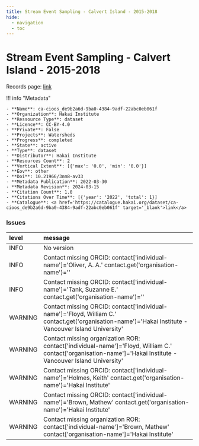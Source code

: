 ```yaml
---
title: Stream Event Sampling - Calvert Island - 2015-2018
hide:
  - navigation
  - toc
---
```


# Stream Event Sampling - Calvert Island - 2015-2018

Records page: <a href='https://catalogue.hakai.org/dataset/ca-cioos_de9b2a6d-9ba0-4384-9adf-22abc0eb061f' target='_blank'>link</a>

<div id='map'></div>

!!! info "Metadata"
    
    - **Name**: ca-cioos_de9b2a6d-9ba0-4384-9adf-22abc0eb061f 
    - **Organization**: Hakai Institute 
    - **Ressource Type**: dataset 
    - **Licence**: CC-BY-4.0 
    - **Private**: False 
    - **Projects**: Watersheds 
    - **Progress**: completed 
    - **State**: active 
    - **Type**: dataset 
    - **Distributor**: Hakai Institute 
    - **Resources Count**: 2 
    - **Vertical Extent**: [{'max': '0.0', 'min': '0.0'}] 
    - **Eov**: other 
    - **Doi**: 10.21966/3nm8-av33 
    - **Metadata Publication**: 2022-03-30 
    - **Metadata Revision**: 2024-03-15 
    - **Citation Count**: 1.0 
    - **Citations Over Time**: [{'year': '2022', 'total': 1}] 
    - **Catalogue**: <a href='https://catalogue.hakai.org/dataset/ca-cioos_de9b2a6d-9ba0-4384-9adf-22abc0eb061f' target='_blank'>link</a> 

### Issues

| level   | message                                                                                                                                                        |
|:--------|:---------------------------------------------------------------------------------------------------------------------------------------------------------------|
| INFO    | No version                                                                                                                                                     |
| INFO    | Contact missing ORCID: contact['individual-name']='Oliver, A. A.' contact.get('organisation-name')=''                                                          |
| INFO    | Contact missing ORCID: contact['individual-name']='Tank, Suzanne E.' contact.get('organisation-name')=''                                                       |
| WARNING | Contact missing ORCID: contact['individual-name']='Floyd, William C.' contact.get('organisation-name')='Hakai Institute - Vancouver Island University'         |
| WARNING | Contact missing organization ROR:  contact['individual-name']='Floyd, William C.' contact['organisation-name']='Hakai Institute - Vancouver Island University' |
| WARNING | Contact missing ORCID: contact['individual-name']='Holmes, Keith' contact.get('organisation-name')='Hakai Institute'                                           |
| WARNING | Contact missing ORCID: contact['individual-name']='Brown, Mathew' contact.get('organisation-name')='Hakai Institute'                                           |
| WARNING | Contact missing organization ROR:  contact['individual-name']='Brown, Mathew' contact['organisation-name']='Hakai Institute'                                   |

<script>
   document.addEventListener("DOMContentLoaded", function() {
    var map = L.map('map').setView([51.505, -125.09], 5);
    L.tileLayer('https://tile.openstreetmap.org/{z}/{x}/{y}.png', {
        maxZoom: 19,
        attribution: '&copy; <a href="http://www.openstreetmap.org/copyright">OpenStreetMap</a>'
    }).addTo(map);
    var geojsonFeature = {
        "type": "Feature",
        "properties": {
            "name" : "Stream Event Sampling - Calvert Island - 2015-2018"
        },
        "geometry": {'type': 'Polygon', 'coordinates': [[[-128.1438446044922, 51.62526373476129], [-127.9639434814453, 51.62526373476129], [-127.9639434814453, 51.67809055534988], [-128.1438446044922, 51.67809055534988], [-128.1438446044922, 51.62526373476129]]]}
    }
    L.geoJSON(geojsonFeature).addTo(map);
   })
</script>